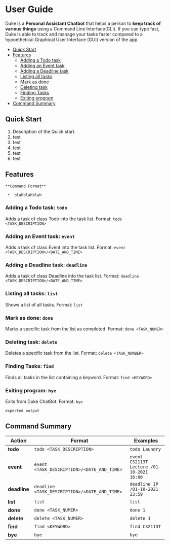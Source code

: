 # User Guide
Duke is a **Personal Assistant Chatbot** that helps a person to **keep track of various things** using a Command Line Interface(CLI). If you can type fast, Duke is able to track and manage your tasks faster compared to a hypoethetical Graphical User Interface (GUI) version of the app. 

* [Quick Start](https://xingjie99.github.io/ip/#quick-start)
* [Features](https://xingjie99.github.io/ip/#features)
  - [Adding a Todo task](https://xingjie99.github.io/ip/#adding-a-todo-task-todo)
  - [Adding an Event task](https://xingjie99.github.io/ip/#adding-an-event-task-event)
  - [Adding a Deadline task](https://xingjie99.github.io/ip/#adding-a-deadline-task-deadline)
  - [Listing all tasks](https://xingjie99.github.io/ip/#listing-all-tasks-list)
  - [Mark as done](https://xingjie99.github.io/ip/#mark-as-done-done)
  - [Deleting task](https://xingjie99.github.io/ip/#deleting-task-delete)
  - [Finding Tasks](https://xingjie99.github.io/ip/#finding-tasks-find)
  - [Exiting program](https://xingjie99.github.io/ip/#exiting-program-bye)
* [Command Summary](https://xingjie99.github.io/ip/#command-summary)

## Quick Start 
1. Description of the Quick start.
2. test
3. test
4. test
5. test
6. test

## Features
```
**Command Format** 
```
```
 *  blahblahblah 
 ```

### Adding a Todo task: `todo`
Adds a task of class Todo into the task list.
Format: `todo <TASK_DESCRIPTION>`

### Adding an Event task: `event`
Adds a task of class Event into the task list.
Format: `event <TASK_DESCRIPTION>/<DATE_AND_TIME>`

### Adding a Deadline task: `deadline`
Adds a task of class Deadline into the task list.
Format: `deadline <TASK_DESCRIPTION>/<DATE_AND_TIME>`

### Listing all tasks: `list`
Shows a list of all tasks.
Format: `list`

### Mark as done: `done`
Marks a specific task from the list as completed.
Format: `done <TASK_NUMER>`

### Deleting task: `delete`
Deletes a specific task from the list.
Format: `delete <TASK_NUMBER>`

### Finding Tasks: `find`
Finds all tasks in the list containing a keyword.
Format: `find <KEYWORD>`

### Exiting program: `bye`
Exits from Duke ChatBot.
Format: `bye`

```
expected output
```

## Command Summary
**Action** | **Format** | **Examples**
---------- | ---------- | ------------
**todo** | `todo <TASK_DESCRIPTION>` | `todo Laundry`
**event** | `event <TASK_DESCRIPTION>/<DATE_AND_TIME>` | `event CS2113T Lecture /01-10-2021 16:00`
**deadline** | `deadline <TASK_DESCRIPTION>/<DATE_AND_TIME>` | `deadline IP /01-10-2021 23:59`
**list** | `list` | `list`
**done** | `done <TASK_NUMER>` | `done 1`
**delete** | `delete <TASK_NUMER>` | `delete 1`
**find** | `find <KEYWORD>` | `find CS2113T`
**bye** | `bye` | `bye`

